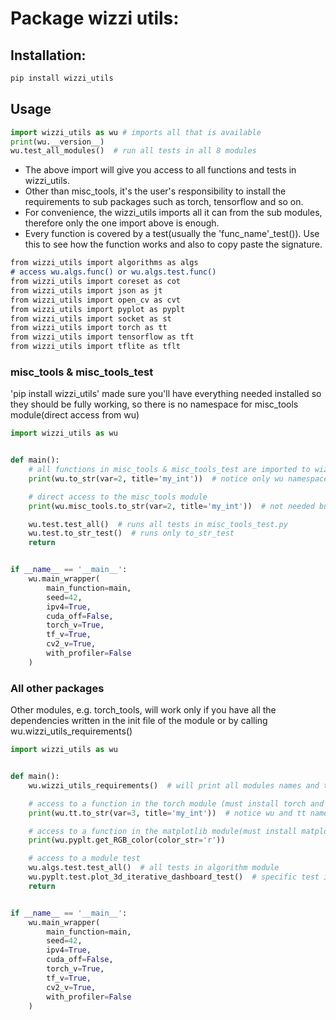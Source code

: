 # Package wizzi utils:  
## Installation: 
```bash
pip install wizzi_utils 
```
## Usage
```python
import wizzi_utils as wu # imports all that is available
print(wu.__version__) 
wu.test_all_modules()  # run all tests in all 8 modules
```
* The above import will give you access to all functions and tests in wizzi_utils.<br/>
* Other than misc_tools, it's the user's responsibility to install the requirements to sub packages such
as torch, tensorflow and so on.
* For convenience, the wizzi_utils imports all it can from the sub modules, therefore
only the one import above is enough.
* Every function is covered by a test(usually the 'func_name'_test()). Use this to see how the 
function works and also to copy paste the signature.
```markdown
from wizzi_utils import algorithms as algs  
# access wu.algs.func() or wu.algs.test.func() 
from wizzi_utils import coreset as cot
from wizzi_utils import json as jt
from wizzi_utils import open_cv as cvt
from wizzi_utils import pyplot as pyplt
from wizzi_utils import socket as st
from wizzi_utils import torch as tt
from wizzi_utils import tensorflow as tft
from wizzi_utils import tflite as tflt
```

###  misc_tools & misc_tools_test
'pip install wizzi_utils' made sure you'll have everything needed installed so they should be fully working,
so there is no namespace for misc_tools module(direct access from wu)<br/>
```python
import wizzi_utils as wu


def main():
    # all functions in misc_tools & misc_tools_test are imported to wizzi_utils
    print(wu.to_str(var=2, title='my_int'))  # notice only wu namespace

    # direct access to the misc_tools module
    print(wu.misc_tools.to_str(var=2, title='my_int'))  # not needed but possible

    wu.test.test_all()  # runs all tests in misc_tools_test.py
    wu.test.to_str_test()  # runs only to_str_test
    return


if __name__ == '__main__':
    wu.main_wrapper(
        main_function=main,
        seed=42,
        ipv4=True,
        cuda_off=False,
        torch_v=True,
        tf_v=True,
        cv2_v=True,
        with_profiler=False
    )
```

### All other packages
Other modules, e.g. torch_tools, will work only if you have all the dependencies written in the init file of the module
or by calling wu.wizzi_utils_requirements()

```python
import wizzi_utils as wu


def main():
    wu.wizzi_utils_requirements()  # will print all modules names and the requirements

    # access to a function in the torch module (must install torch and torchvision)
    print(wu.tt.to_str(var=3, title='my_int'))  # notice wu and tt namespaces. tt for torch tools

    # access to a function in the matplotlib module(must install matplotlib and mpl_toolkits)
    print(wu.pyplt.get_RGB_color(color_str='r'))

    # access to a module test
    wu.algs.test.test_all()  # all tests in algorithm module
    wu.pyplt.test.plot_3d_iterative_dashboard_test()  # specific test in pyplot module
    return


if __name__ == '__main__':
    wu.main_wrapper(
        main_function=main,
        seed=42,
        ipv4=True,
        cuda_off=False,
        torch_v=True,
        tf_v=True,
        cv2_v=True,
        with_profiler=False
    )
```  
      
      
    